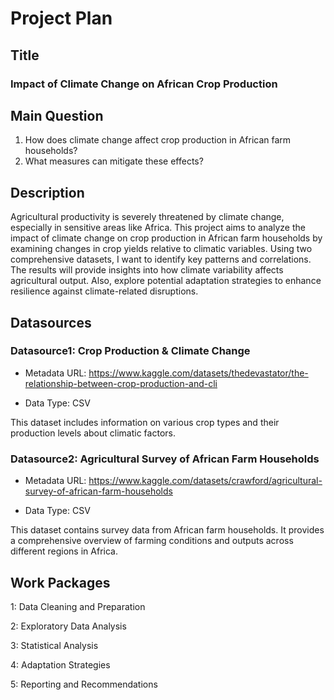 # Project Plan

## Title
<!-- Give your project a short title. -->
### Impact of Climate Change on African Crop Production

## Main Question

<!-- Think about one main question you want to answer based on the data. -->
1. How does climate change affect crop production in African farm households?
2. What measures can mitigate these effects?


## Description

<!-- Describe your data science project in max. 200 words. Consider writing about why and how you attempt it. -->
Agricultural productivity is severely threatened by climate change, especially in sensitive areas like Africa. This project aims to analyze the impact of climate change on crop production in African farm households by examining changes in crop yields relative to climatic variables. Using two comprehensive datasets, I want to identify key patterns and correlations. The results will provide insights into how climate variability affects agricultural output. Also, explore potential adaptation strategies to enhance resilience against climate-related disruptions.
## Datasources

<!-- Describe each datasources you plan to use in a section. Use the prefic "DatasourceX" where X is the id of the datasource. -->

### Datasource1: Crop Production & Climate Change

* Metadata URL: <https://www.kaggle.com/datasets/thedevastator/the-relationship-between-crop-production-and-cli>

* Data Type: CSV

This dataset includes information on various crop types and their production levels about climatic factors.

### Datasource2: Agricultural Survey of African Farm Households

* Metadata URL: <https://www.kaggle.com/datasets/crawford/agricultural-survey-of-african-farm-households>

* Data Type: CSV

This dataset contains survey data from African farm households.  It provides a comprehensive overview of farming conditions and outputs across different regions in Africa.

## Work Packages

<!-- List of work packages ordered sequentially, each pointing to an issue with more details. -->

1: Data Cleaning and Preparation

2: Exploratory Data Analysis 

3: Statistical Analysis

4: Adaptation Strategies

5: Reporting and Recommendations

